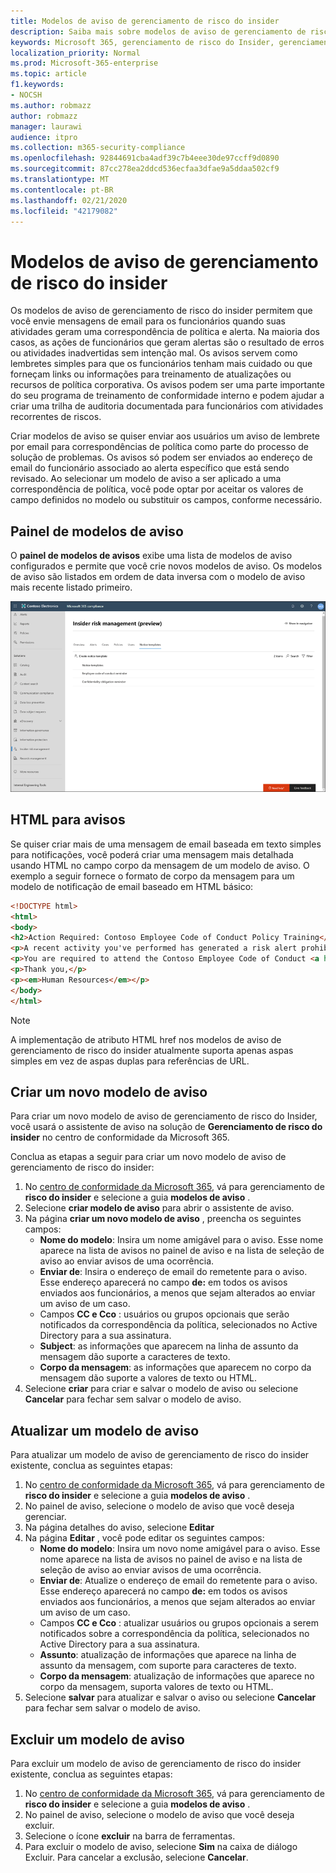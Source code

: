 ```yaml
---
title: Modelos de aviso de gerenciamento de risco do insider
description: Saiba mais sobre modelos de aviso de gerenciamento de risco do insider no Microsoft 365
keywords: Microsoft 365, gerenciamento de risco do Insider, gerenciamento de riscos, conformidade
localization_priority: Normal
ms.prod: Microsoft-365-enterprise
ms.topic: article
f1.keywords:
- NOCSH
ms.author: robmazz
author: robmazz
manager: laurawi
audience: itpro
ms.collection: m365-security-compliance
ms.openlocfilehash: 92844691cba4adf39c7b4eee30de97ccff9d0890
ms.sourcegitcommit: 87cc278ea2ddcd536ecfaa3dfae9a5ddaa502cf9
ms.translationtype: MT
ms.contentlocale: pt-BR
ms.lasthandoff: 02/21/2020
ms.locfileid: "42179082"
---
```

# <a name="insider-risk-management-notice-templates"></a>Modelos de aviso de gerenciamento de risco do insider

Os modelos de aviso de gerenciamento de risco do insider permitem que você envie mensagens de email para os funcionários quando suas atividades geram uma correspondência de política e alerta. Na maioria dos casos, as ações de funcionários que geram alertas são o resultado de erros ou atividades inadvertidas sem intenção mal. Os avisos servem como lembretes simples para que os funcionários tenham mais cuidado ou que forneçam links ou informações para treinamento de atualizações ou recursos de política corporativa. Os avisos podem ser uma parte importante do seu programa de treinamento de conformidade interno e podem ajudar a criar uma trilha de auditoria documentada para funcionários com atividades recorrentes de riscos.

Criar modelos de aviso se quiser enviar aos usuários um aviso de lembrete por email para correspondências de política como parte do processo de solução de problemas. Os avisos só podem ser enviados ao endereço de email do funcionário associado ao alerta específico que está sendo revisado. Ao selecionar um modelo de aviso a ser aplicado a uma correspondência de política, você pode optar por aceitar os valores de campo definidos no modelo ou substituir os campos, conforme necessário.

## <a name="notice-templates-dashboard"></a>Painel de modelos de aviso

O **painel de modelos de avisos** exibe uma lista de modelos de aviso configurados e permite que você crie novos modelos de aviso. Os modelos de aviso são listados em ordem de data inversa com o modelo de aviso mais recente listado primeiro.

![Painel de modelos de aviso de gerenciamento de risco](../media/insider-risk-notices-dashboard.png)

## <a name="html-for-notices"></a>HTML para avisos

Se quiser criar mais de uma mensagem de email baseada em texto simples para notificações, você poderá criar uma mensagem mais detalhada usando HTML no campo corpo da mensagem de um modelo de aviso. O exemplo a seguir fornece o formato de corpo da mensagem para um modelo de notificação de email baseado em HTML básico:

```HTML
<!DOCTYPE html>
<html>
<body>
<h2>Action Required: Contoso Employee Code of Conduct Policy Training</h2>
<p>A recent activity you've performed has generated a risk alert prohibited by the Contoso Employee <a href='https://www.contoso.com'>Code of Conduct Policy</a>.</p>
<p>You are required to attend the Contoso Employee Code of Conduct <a href='https://www.contoso.com'>training</a> within the next 14 days. Please contact <a href='mailto:hr@contoso.com'>Human Resources</a> with any questions about this training request.</p>
<p>Thank you,</p>
<p><em>Human Resources</em></p>
</body>
</html>
```

> [!NOTE]
> A implementação de atributo HTML href nos modelos de aviso de gerenciamento de risco do insider atualmente suporta apenas aspas simples em vez de aspas duplas para referências de URL.

## <a name="create-a-new-notice-template"></a>Criar um novo modelo de aviso

Para criar um novo modelo de aviso de gerenciamento de risco do Insider, você usará o assistente de aviso na solução de **Gerenciamento de risco do insider** no centro de conformidade da Microsoft 365.

Conclua as etapas a seguir para criar um novo modelo de aviso de gerenciamento de risco do insider:

1. No [centro de conformidade da Microsoft 365](https://compliance.microsoft.com), vá para gerenciamento de **risco do insider** e selecione a guia **modelos de aviso** .
2. Selecione **criar modelo de aviso** para abrir o assistente de aviso.
3. Na página **criar um novo modelo de aviso** , preencha os seguintes campos:
    - **Nome do modelo**: Insira um nome amigável para o aviso. Esse nome aparece na lista de avisos no painel de aviso e na lista de seleção de aviso ao enviar avisos de uma ocorrência.
    - **Enviar de**: Insira o endereço de email do remetente para o aviso. Esse endereço aparecerá no campo **de:** em todos os avisos enviados aos funcionários, a menos que sejam alterados ao enviar um aviso de um caso.
    - Campos **CC e Cco** : usuários ou grupos opcionais que serão notificados da correspondência da política, selecionados no Active Directory para a sua assinatura.
    - **Subject**: as informações que aparecem na linha de assunto da mensagem dão suporte a caracteres de texto.
    - **Corpo da mensagem**: as informações que aparecem no corpo da mensagem dão suporte a valores de texto ou HTML.
4. Selecione **criar** para criar e salvar o modelo de aviso ou selecione **Cancelar** para fechar sem salvar o modelo de aviso.

## <a name="update-a-notice-template"></a>Atualizar um modelo de aviso

Para atualizar um modelo de aviso de gerenciamento de risco do insider existente, conclua as seguintes etapas:

1. No [centro de conformidade da Microsoft 365](https://compliance.microsoft.com), vá para gerenciamento de **risco do insider** e selecione a guia **modelos de aviso** .
2. No painel de aviso, selecione o modelo de aviso que você deseja gerenciar.
3. Na página detalhes do aviso, selecione **Editar**
4. Na página **Editar** , você pode editar os seguintes campos:
    - **Nome do modelo**: Insira um novo nome amigável para o aviso. Esse nome aparece na lista de avisos no painel de aviso e na lista de seleção de aviso ao enviar avisos de uma ocorrência.
    - **Enviar de**: Atualize o endereço de email do remetente para o aviso. Esse endereço aparecerá no campo **de:** em todos os avisos enviados aos funcionários, a menos que sejam alterados ao enviar um aviso de um caso.
    - Campos **CC e Cco** : atualizar usuários ou grupos opcionais a serem notificados sobre a correspondência da política, selecionados no Active Directory para a sua assinatura.
    - **Assunto**: atualização de informações que aparece na linha de assunto da mensagem, com suporte para caracteres de texto.
    - **Corpo da mensagem**: atualização de informações que aparece no corpo da mensagem, suporta valores de texto ou HTML.
5. Selecione **salvar** para atualizar e salvar o aviso ou selecione **Cancelar** para fechar sem salvar o modelo de aviso.

## <a name="delete-a-notice-template"></a>Excluir um modelo de aviso

Para excluir um modelo de aviso de gerenciamento de risco do insider existente, conclua as seguintes etapas:

1. No [centro de conformidade da Microsoft 365](https://compliance.microsoft.com), vá para gerenciamento de **risco do insider** e selecione a guia **modelos de aviso** .
2. No painel de aviso, selecione o modelo de aviso que você deseja excluir.
3. Selecione o ícone **excluir** na barra de ferramentas.
4. Para excluir o modelo de aviso, selecione **Sim** na caixa de diálogo Excluir. Para cancelar a exclusão, selecione **Cancelar**.
